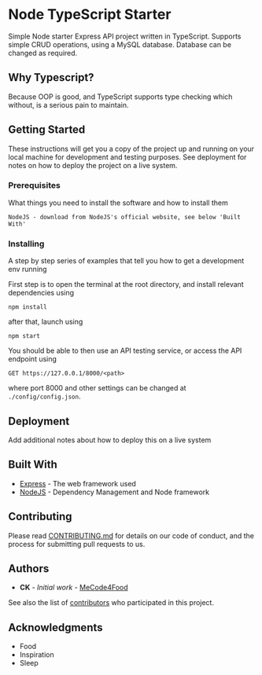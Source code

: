# Node TypeScript Starter

Simple Node starter Express API project written in TypeScript. Supports simple CRUD operations, using a MySQL database. Database can be changed as required.

## Why Typescript?
Because OOP is good, and TypeScript supports type checking which without, is a serious pain to maintain.

## Getting Started

These instructions will get you a copy of the project up and running on your local machine for development and testing purposes. See deployment for notes on how to deploy the project on a live system.

### Prerequisites

What things you need to install the software and how to install them

```
NodeJS - download from NodeJS's official website, see below 'Built With'
```

### Installing

A step by step series of examples that tell you how to get a development env running

First step is to open the terminal at the root directory, and install relevant dependencies using 

```
npm install
```

after that, launch using

```
npm start
```

You should be able to then use an API testing service, or access the API endpoint using

```
GET https://127.0.0.1/8000/<path>
```
where port 8000 and other settings can be changed at `./config/config.json`.

## Deployment

Add additional notes about how to deploy this on a live system

## Built With

* [Express](https://expressjs.com/en/4x/api.html) - The web framework used
* [NodeJS](https://nodejs.org/en/) - Dependency Management and Node framework

## Contributing

Please read [CONTRIBUTING.md](https://gist.github.com/PurpleBooth/b24679402957c63ec426) for details on our code of conduct, and the process for submitting pull requests to us.

## Authors

* **CK** - *Initial work* - [MeCode4Food](https://github.com/MeCode4Food)

See also the list of [contributors](https://github.com/MeCode4Food/node-ts-rest-starter/contributors) who participated in this project.

## Acknowledgments

* Food
* Inspiration
* Sleep